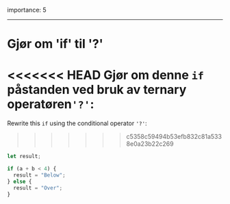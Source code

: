 importance: 5

---

# Gjør om 'if' til '?'

<<<<<<< HEAD
Gjør om denne `if` påstanden ved bruk av ternary operatøren`'?'`:
=======
Rewrite this `if` using the conditional operator `'?'`:
>>>>>>> c5358c59494b53efb832c81a5338e0a23b22c269

```js
let result;

if (a + b < 4) {
  result = "Below";
} else {
  result = "Over";
}
```
